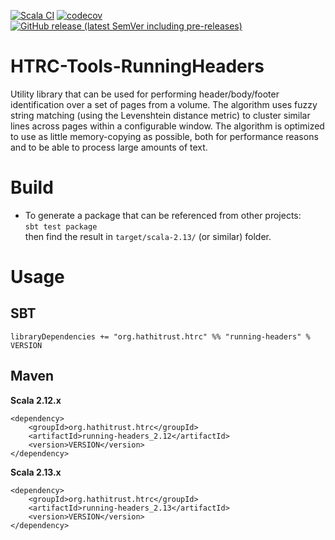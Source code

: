 [![Scala CI](https://github.com/htrc/HTRC-Tools-RunningHeaders/actions/workflows/ci.yml/badge.svg)](https://github.com/htrc/HTRC-Tools-RunningHeaders/actions/workflows/ci.yml)
[![codecov](https://codecov.io/github/htrc/HTRC-Tools-RunningHeaders/branch/develop/graph/badge.svg?token=EL908DMVWS)](https://codecov.io/github/htrc/HTRC-Tools-RunningHeaders)
[![GitHub release (latest SemVer including pre-releases)](https://img.shields.io/github/v/release/htrc/HTRC-Tools-RunningHeaders?include_prereleases&sort=semver)](https://github.com/htrc/HTRC-Tools-RunningHeaders/releases/latest)

# HTRC-Tools-RunningHeaders
Utility library that can be used for performing header/body/footer identification over a set of pages from a volume. The algorithm uses fuzzy string matching (using the Levenshtein distance metric) to cluster similar lines across pages within a configurable window. The algorithm is optimized to use as little memory-copying as possible, both for performance reasons and to be able to process large amounts of text.

# Build
* To generate a package that can be referenced from other projects:  
  `sbt test package`  
  then find the result in `target/scala-2.13/` (or similar) folder.

# Usage

## SBT  
`libraryDependencies += "org.hathitrust.htrc" %% "running-headers" % VERSION`

## Maven
**Scala 2.12.x**
```
<dependency>
    <groupId>org.hathitrust.htrc</groupId>
    <artifactId>running-headers_2.12</artifactId>
    <version>VERSION</version>
</dependency>
```

**Scala 2.13.x**
```
<dependency>
    <groupId>org.hathitrust.htrc</groupId>
    <artifactId>running-headers_2.13</artifactId>
    <version>VERSION</version>
</dependency>
```
